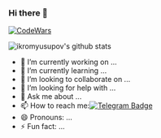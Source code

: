 ### Hi there 👋

[![CodeWars](https://www.codewars.com/users/ikromyusupov/badges/large)](https://www.codewars.com/users/ikromyusupov)

![ikromyusupov's github stats](https://github-readme-stats.vercel.app/api?username=ikromyusuf&show_icons=true&theme=tokyonight) 

- 🔭 I’m currently working on ...
- 🌱 I’m currently learning ...
- 👯 I’m looking to collaborate on ...
- 🤔 I’m looking for help with ...
- 💬 Ask me about ...
- 📫 How to reach me:[![Telegram Badge](https://img.shields.io/badge/-Telegram-blue?style=flat-square&logo=Telegram&logoColor=white&link=https://t.me/yusupovdev)](https://t.me/yusupovdev)
- 😄 Pronouns: ...
- ⚡ Fun fact: ...
